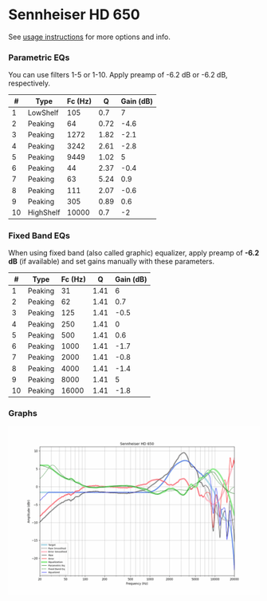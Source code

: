 # Sennheiser HD 650
See [usage instructions](https://github.com/jaakkopasanen/AutoEq#usage) for more options and info.

### Parametric EQs
You can use filters 1-5 or 1-10. Apply preamp of -6.2 dB or -6.2 dB, respectively.

|   # | Type      |   Fc (Hz) |    Q |   Gain (dB) |
|-----|-----------|-----------|------|-------------|
|   1 | LowShelf  |       105 | 0.7  |         7   |
|   2 | Peaking   |        64 | 0.72 |        -4.6 |
|   3 | Peaking   |      1272 | 1.82 |        -2.1 |
|   4 | Peaking   |      3242 | 2.61 |        -2.8 |
|   5 | Peaking   |      9449 | 1.02 |         5   |
|   6 | Peaking   |        44 | 2.37 |        -0.4 |
|   7 | Peaking   |        63 | 5.24 |         0.9 |
|   8 | Peaking   |       111 | 2.07 |        -0.6 |
|   9 | Peaking   |       305 | 0.89 |         0.6 |
|  10 | HighShelf |     10000 | 0.7  |        -2   |

### Fixed Band EQs
When using fixed band (also called graphic) equalizer, apply preamp of **-6.2 dB** (if available) and set gains manually with these parameters.

|   # | Type    |   Fc (Hz) |    Q |   Gain (dB) |
|-----|---------|-----------|------|-------------|
|   1 | Peaking |        31 | 1.41 |         6   |
|   2 | Peaking |        62 | 1.41 |         0.7 |
|   3 | Peaking |       125 | 1.41 |        -0.5 |
|   4 | Peaking |       250 | 1.41 |         0   |
|   5 | Peaking |       500 | 1.41 |         0.6 |
|   6 | Peaking |      1000 | 1.41 |        -1.7 |
|   7 | Peaking |      2000 | 1.41 |        -0.8 |
|   8 | Peaking |      4000 | 1.41 |        -1.4 |
|   9 | Peaking |      8000 | 1.41 |         5   |
|  10 | Peaking |     16000 | 1.41 |        -1.8 |

### Graphs
![](./Sennheiser%20HD%20650.png)
